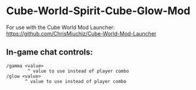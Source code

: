 # Cube-World-Spirit-Cube-Glow-Mod

For use with the Cube World Mod Launcher: https://github.com/ChrisMiuchiz/Cube-World-Mod-Launcher

## In-game chat controls:
```
/gamma <value>
        ^ value to use instead of player combo
/glow <value>
       ^ value to use instead of player combo
```